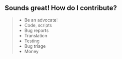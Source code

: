 ## Sounds great! How do I contribute?

> - Be an advocate!
> - Code, scripts
> - Bug reports
> - Translation
> - Testing
> - Bug triage
> - Money
